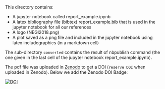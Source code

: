 
This directory contains:
- A jupyter notebook called report_example.ipynb
- A latex bibliography file (bibtex) report_example.bib that is used in the jupyter notebook for all our references
- A logo (NEGI2018.png) 
- A plot saved as a png file and included in the jupyter notebook using latex includegraphics (in a markdown cell)

The sub-directory `converted` contains the result of nbpublish command (the one given in the last cell 
of the jupyter notebook report_example.ipynb).

The pdf file was uploaded in [Zenodo](http://zenodo.org) to get a DOI (`reserve DOI` when uploaded in Zenodo). Below 
we add the Zenodo DOI Badge:


[![DOI](https://zenodo.org/badge/DOI/10.5281/zenodo.1478468.svg)](https://doi.org/10.5281/zenodo.1478468)
